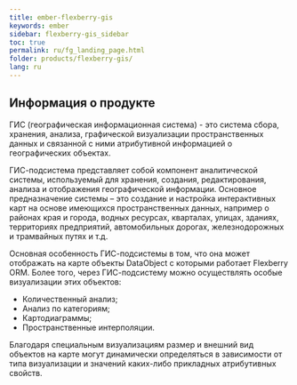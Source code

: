 ```yaml
---
title: ember-flexberry-gis
keywords: ember
sidebar: flexberry-gis_sidebar
toc: true
permalink: ru/fg_landing_page.html
folder: products/flexberry-gis/
lang: ru
---
```


## Информация о продукте

ГИС (географическая информационная система) - это система сбора, хранения, анализа, графической визуализации пространственных данных и связанной с ними атрибутивной информацией о географических объектах.


ГИС-подсистема представляет собой компонент аналитической системы, используемый для хранения, создания, редактирования, анализа и отображения географической информации. Основное предназначение системы – это создание и настройка интерактивных карт на основе имеющихся пространственных данных, например о районах края и города, водных ресурсах, кварталах, улицах, зданиях, территориях предприятий, автомобильных дорогах, железнодорожных и трамвайных путях и т.д.

Основная особенность ГИС-подсистемы в том, что она может отображать на карте объекты DataObject с которыми работает Flexberry ORM.
Более того, через ГИС-подсистему можно осуществлять особые визуализации этих объектов:

* Количественный анализ;
* Анализ по категориям;
* Картодиаграммы;
* Пространственные интерполяции.

Благодаря специальным визуализациям размер и внешний вид объектов на карте могут динамически определяться в зависимости от типа визуализации и значений каких-либо прикладных атрибутивных свойств.
